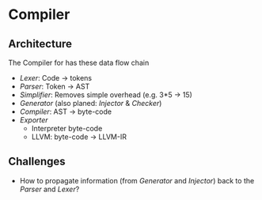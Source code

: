 # Compiler

## Architecture

The Compiler for has these data flow chain

* *Lexer*: Code -> tokens
* *Parser*: Token -> AST
* *Simplifier*: Removes simple overhead (e.g. 3*5 -> 15)
* *Generator* (also planed: *Injector* & *Checker*)
* *Compiler*: AST -> byte-code
* *Exporter*
  * Interpreter byte-code
  * LLVM: byte-code -> LLVM-IR

## Challenges

* How to propagate information (from *Generator* and *Injector*) back to the *Parser* and *Lexer*?

